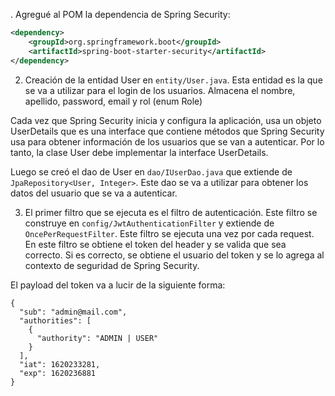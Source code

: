 . Agregué al POM la dependencia de Spring Security:
```xml
<dependency>
    <groupId>org.springframework.boot</groupId>
    <artifactId>spring-boot-starter-security</artifactId>
</dependency>
```

2. Creación de la entidad User en `entity/User.java`. Esta entidad es la que se va a utilizar para el login de los usuarios.
Almacena el nombre, apellido, password, email y rol (enum Role)

Cada vez que Spring Security inicia y configura la aplicación, usa un objeto UserDetails que es una interface que contiene
métodos que Spring Security usa para obtener información de los usuarios que se van a autenticar. Por lo tanto, la clase User
debe implementar la interface UserDetails.

Luego se creó el dao de User en `dao/IUserDao.java` que extiende de `JpaRepository<User, Integer>`. Este dao se va a utilizar para
obtener los datos del usuario que se va a autenticar. 

3. El primer filtro que se ejecuta es el filtro de autenticación. Este filtro se construye en `config/JwtAuthenticationFilter` y
extiende de `OncePerRequestFilter`. Este filtro se ejecuta una vez por cada request. En este filtro se obtiene el token del header
y se valida que sea correcto. Si es correcto, se obtiene el usuario del token y se lo agrega al contexto de seguridad de Spring Security.

El payload del token va a lucir de la siguiente forma:
```
{
  "sub": "admin@mail.com",
  "authorities": [
    {
      "authority": "ADMIN | USER"
    }
  ],
  "iat": 1620233281,
  "exp": 1620236881 
}
```

